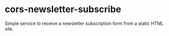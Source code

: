 # cors-newsletter-subscribe
Simple service to receive a newsletter subscription form from a static HTML site.
